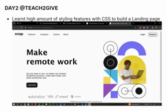 ### DAY2 @TEACH2GIVE

- Learnt high amount of styling features with CSS to build a Landing page
  ![Screenshot](/HTML-CSS/2/B/images/Snap.png)
